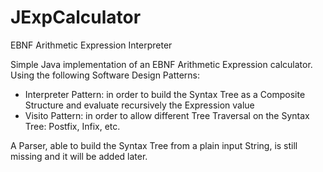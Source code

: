 JExpCalculator
==============

EBNF Arithmetic Expression Interpreter

Simple Java implementation of an EBNF Arithmetic Expression calculator. 
Using the following Software Design Patterns:
  - Interpreter Pattern: in order to build the Syntax Tree as a Composite Structure and evaluate recursively the Expression value
  - Visito Pattern: in order to allow different Tree Traversal on the Syntax Tree: Postfix, Infix, etc.

A Parser, able to build the Syntax Tree from a plain input String, is still missing and it will be added later.
